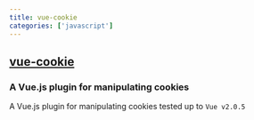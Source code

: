 ```yaml
---
title: vue-cookie
categories: ['javascript']
---
```

## [vue-cookie](https://github.com/alfhen/vue-cookie)

### A Vue.js plugin for manipulating cookies

A Vue.js plugin for manipulating cookies tested up to ```Vue v2.0.5```

